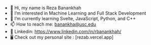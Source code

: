 - 👋 Hi, my name is Reza Banankhah
- 👀 I’m interested in Machine Learning and Full Stack Development
- 🌱 I’m currently learning Svelte, JavaScript, Python, and C++
- 📫 How to reach me: banankha@usc.edu
- 📘 Linkedin: https://www.linkedin.com/in/rbanankhah/
- 🖥️ Check out my personal site : [rezab.vercel.app]
